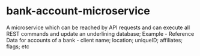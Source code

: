 # bank-account-microservice
A microservice which can be reached by API requests and can execute all REST commands and update an underlining database;  Example - Reference Data for accounts of a bank - client name; location; uniqueID; affiliates; flags;  etc

